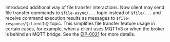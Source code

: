 Introduced additional way of file transfer interactions. Now client may send file transfer commands to `$file-async/...` topic instead of `$file/...` and receive command execution results as messages to `$file-response/{clientId}` topic.
This simplifies file transfer feature usage in certain cases, for example, when a client uses MQTTv3 or when the broker is behind an MQTT bridge.
See the [EIP-0021](https://github.com/emqx/eip) for more details.
